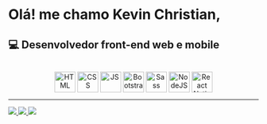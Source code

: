 # Olá! me chamo Kevin Christian,

## 💻 Desenvolvedor front-end web e mobile 

<center>
  <div style="display: inline_block"><br>
    <img align="center" alt="HTML" height="42" src="https://img.icons8.com/color/48/000000/html-5.png">
    <img align="center" alt="CSS" height="42" src="https://img.icons8.com/color/48/000000/css3.png">
    <img align="center" alt="JS" height="42" src="https://img.icons8.com/color/48/000000/javascript.png">
    <img align="center" alt="Bootstrap" height="42" src="https://res.cloudinary.com/kevinnchristian/image/upload/v1594675630/bootstrap_wnrqzq.svg">
    <img align="center" alt="Sass" height="42" src="https://res.cloudinary.com/kevinnchristian/image/upload/v1597340327/sass_jqisk9.svg">
    <img align="center" alt="NodeJS" height="42" src="https://img.icons8.com/color/48/000000/nodejs.png">
    <img align="center" alt="React Native" height="42" src="https://img.icons8.com/color/48/000000/react-native.png">
  </div>
</center>

<hr/>

<div>
<a href="https://www.linkedin.com/in/kevinnchristian" target="_blank">
  <img src="https://img.shields.io/badge/-LinkedIn-%230077B5?style=for-the-badge&logo=linkedin&logoColor=white" target="_blank">
</a> 
<a href = "mailto:contact@kevinnchristian.com">
  <img src="https://img.shields.io/badge/-Email-%23333?style=for-the-badge&logo=gmail&logoColor=white" target="_blank">  
</a>
<a href = "https://wa.me/+5511954535086" target="_blank">
  <img src="https://img.shields.io/badge/-WhatsApp-%23333?style=for-the-badge&logo=whatsapp&logoColor=white" target="_blank">  
</a>
</div>
